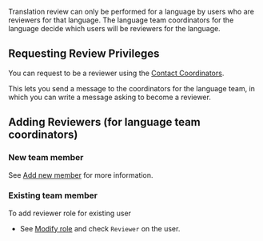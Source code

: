 Translation review can only be performed for a language by users who are reviewers for that language. The language team coordinators for the language decide which users will be reviewers for the language.

## Requesting Review Privileges

You can request to be a reviewer using the [Contact Coordinators](/user-guide/languages/language-team#contact-language-coordinator).

This lets you send a message to the coordinators for the language team, in which you can write a message asking to become a reviewer.

## Adding Reviewers (for language team coordinators)

### New team member

See [Add new member](/user-guide/languages/add-team-member) for more information.

### Existing team member

To add reviewer role for existing user

* See [Modify role](/user-guide/languages/modify-role) and check `Reviewer` on the user.